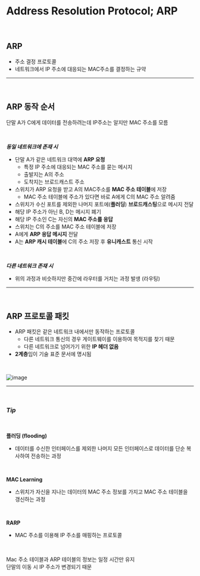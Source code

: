 # Address Resolution Protocol; ARP

<br>

## **ARP**

- 주소 결정 프로토콜
- 네트워크에서 IP 주소에 대응되는 MAC주소를 결정하는 규약

---

<br>

## **ARP 동작 순서**

단말 A가 C에게 데이터를 전송하려는데 IP주소는 알지만 MAC 주소를 모름

<br>

**_동일 네트워크에 존재 시_**

- 단말 A가 같은 네트워크 대역에 **ARP 요청**
  - 특정 IP 주소에 대응되는 MAC 주소를 묻는 메시지
  - 출발지는 A의 주소
  - 도착지는 브로드캐스트 주소
- 스위치가 ARP 요청을 받고 A의 MAC주소를 **MAC 주소 테이블**에 저장
  - MAC 주소 테이블에 주소가 있다면 바로 A에게 C의 MAC 주소 알려줌
- 스위치가 수신 포트를 제외한 나머지 포트에(**플러딩**) **브로드캐스팅**으로 메시지 전달
- 해당 IP 주소가 아닌 B, D는 메시지 폐기
- 해당 IP 주소인 C는 자신의 **MAC 주소를 응답**
- 스위치는 C의 주소를 MAC 주소 테이블에 저장
- A에게 **ARP 응답 메시지** 전달
- A는 **ARP 캐시 테이블**에 C의 주소 저장 후 **유니캐스트** 통신 시작

<br>

**_다른 네트워크 존재 시_**

- 위의 과정과 비슷하지만 중간에 라우터를 거치는 과정 발생 (라우팅)

---

<br>

## **ARP 프로토콜 패킷**

- ARP 패킷은 같은 네트워크 내에서만 동작하는 프로토콜
  - 다른 네트워크 통신의 경우 게이트웨이를 이용하여 목적지를 찾기 때문
  - 다른 네트워크로 넘어가기 위한 **IP 헤더 없음**
- **2계층**임이 기술 표준 문서에 명시됨

<br>

![image](https://user-images.githubusercontent.com/60606025/151143777-4dc817cf-4561-4370-8088-d8b08327e8ed.png)

---

<br>

### **_Tip_**

<br>

**플러딩 (flooding)**

- 데이터를 수신한 인터페이스를 제외한 나머지 모든 인터페이스로 데이터를 단순 복사하여 전송하는 과정

<br>

**MAC Learning**

- 스위치가 자신을 지나는 데이터의 MAC 주소 정보를 가지고 MAC 주소 테이블을 갱신하는 과정

<br>

**RARP**

- MAC 주소를 이용해 IP 주소를 매핑하는 프로토콜

<br>

Mac 주소 테이블과 ARP 테이블의 정보는 일정 시간만 유지
<br>
단말의 이동 시 IP 주소가 변경되기 때문
